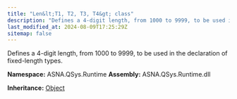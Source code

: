 ```yaml
---
title: "Len&lt;T1, T2, T3, T4&gt; class"
description: "Defines a 4-digit length, from 1000 to 9999, to be used in the declaration of fixed-length types. "
last_modified_at: 2024-08-09T17:25:29Z
sitemap: false
---
```


Defines a 4-digit length, from 1000 to 9999, to be used in the declaration of fixed-length types.

**Namespace:** ASNA.QSys.Runtime
**Assembly:** ASNA.QSys.Runtime.dll

**Inheritance:** [Object](https://docs.microsoft.com/en-us/dotnet/api/system.object)
<br>
<br>
